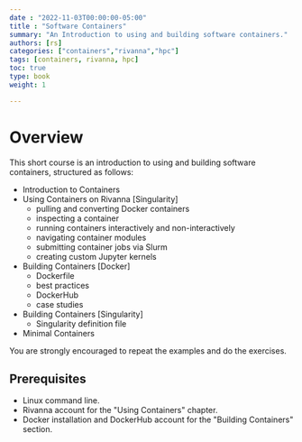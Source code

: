 ```yaml
---
date : "2022-11-03T00:00:00-05:00"
title : "Software Containers"
summary: "An Introduction to using and building software containers."
authors: [rs]
categories: ["containers","rivanna","hpc"]
tags: [containers, rivanna, hpc]
toc: true
type: book
weight: 1

---
```


# Overview
This short course is an introduction to using and building software containers, structured as follows:

- Introduction to Containers
- Using Containers on Rivanna [Singularity]
    - pulling and converting Docker containers
    - inspecting a container
    - running containers interactively and non-interactively
    - navigating container modules
    - submitting container jobs via Slurm
    - creating custom Jupyter kernels
- Building Containers [Docker]
    - Dockerfile
    - best practices
    - DockerHub
    - case studies
- Building Containers [Singularity]
    - Singularity definition file
- Minimal Containers

You are strongly encouraged to repeat the examples and do the exercises.

## Prerequisites
- Linux command line.
- Rivanna account for the "Using Containers" chapter.
- Docker installation and DockerHub account for the "Building Containers" section.
